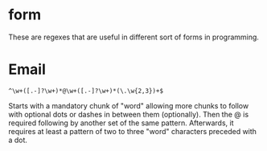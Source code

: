 # form
These are regexes that are useful in different sort of forms in programming.

# Email
```
^\w+([.-]?\w+)*@\w+([.-]?\w+)*(\.\w{2,3})+$
```
Starts with a mandatory chunk of "word" allowing more chunks to follow with optional
dots or dashes in between them (optionally). Then the @ is required following
by another set of the same pattern. Afterwards, it requires at least a pattern of
two to three "word" characters preceded with a dot.
